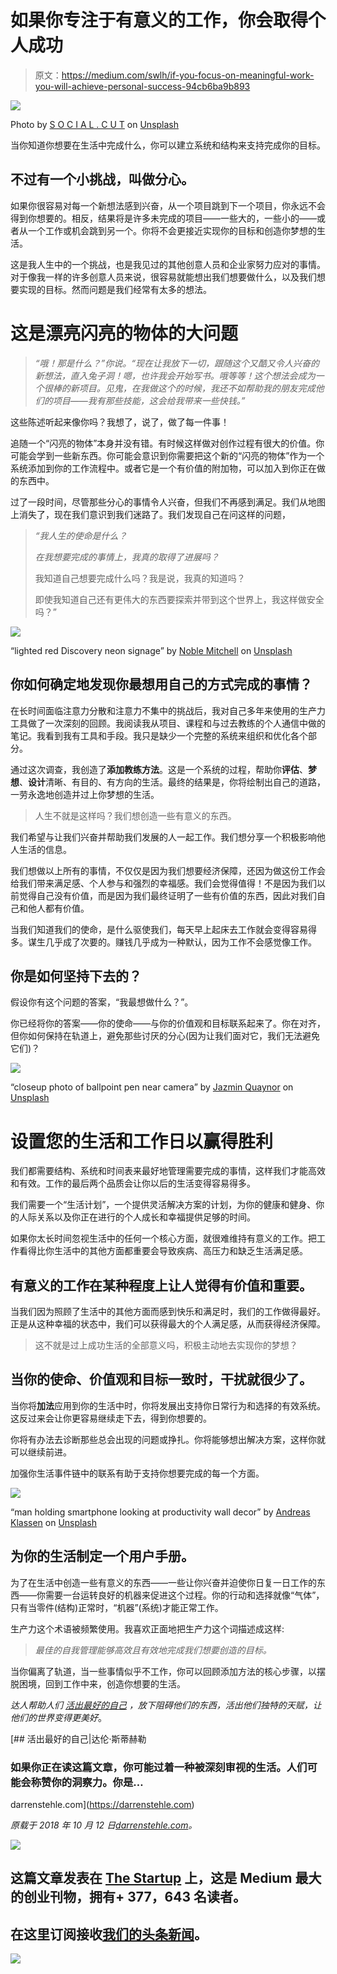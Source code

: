 # 如果你专注于有意义的工作，你会取得个人成功

> 原文：<https://medium.com/swlh/if-you-focus-on-meaningful-work-you-will-achieve-personal-success-94cb6ba9b893>

![](img/1bdca4585c2f0f70be13d19e824601bc.png)

Photo by [S O C I A L . C U T](https://unsplash.com/photos/6iYb1BWWbV0?utm_source=unsplash&utm_medium=referral&utm_content=creditCopyText) on [Unsplash](https://unsplash.com/?utm_source=unsplash&utm_medium=referral&utm_content=creditCopyText)

当你知道你想要在生活中完成什么，你可以建立系统和结构来支持完成你的目标。

## 不过有一个小挑战，叫做分心。

如果你很容易对每一个新想法感到兴奋，从一个项目跳到下一个项目，你永远不会得到你想要的。相反，结果将是许多未完成的项目——一些大的，一些小的——或者从一个工作或机会跳到另一个。你将不会更接近实现你的目标和创造你梦想的生活。

这是我人生中的一个挑战，也是我见过的其他创意人员和企业家努力应对的事情。对于像我一样的许多创意人员来说，很容易就能想出我们想要做什么，以及我们想要实现的目标。然而问题是我们经常有太多的想法。

# 这是漂亮闪亮的物体的大问题

> *“哦！那是什么？”你说。“现在让我放下一切，跟随这个又酷又令人兴奋的新想法，直入兔子洞！嗯，也许我会开始写书。哦等等！这个想法会成为一个很棒的新项目。见鬼，在我做这个的时候，我还不如帮助我的朋友完成他们的项目——我有那些技能，这会给我带来一些快钱。”*

这些陈述听起来像你吗？我想了，说了，做了每一件事！

追随一个“闪亮的物体”本身并没有错。有时候这样做对创作过程有很大的价值。你可能会学到一些新东西。你可能会意识到你需要把这个新的“闪亮的物体”作为一个系统添加到你的工作流程中。或者它是一个有价值的附加物，可以加入到你正在做的东西中。

过了一段时间，尽管那些分心的事情令人兴奋，但我们不再感到满足。我们从地图上消失了，现在我们意识到我们迷路了。我们发现自己在问这样的问题，

> *“我人生的使命是什么？*
> 
> *在我想要完成的事情上，我真的取得了进展吗？*
> 
> 我知道自己想要完成什么吗？我是说，我真的知道吗？
> 
> 即使我知道自己还有更伟大的东西要探索并带到这个世界上，我这样做安全吗？”

![](img/a77d101e962a0d84a7d0167d875c067c.png)

“lighted red Discovery neon signage” by [Noble Mitchell](https://unsplash.com/@1littlemangraphic?utm_source=medium&utm_medium=referral) on [Unsplash](https://unsplash.com?utm_source=medium&utm_medium=referral)

## 你如何确定地发现你最想用自己的方式完成的事情？

在长时间面临注意力分散和注意力不集中的挑战后，我对自己多年来使用的生产力工具做了一次深刻的回顾。我阅读我从项目、课程和与过去教练的个人通信中做的笔记。我看到我有工具和手段。我只是缺少一个完整的系统来组织和优化各个部分。

通过这次调查，我创造了**添加教练方法**。这是一个系统的过程，帮助你**评估**、**梦想**、**设计**清晰、有目的、有方向的生活。最终的结果是，你将绘制出自己的道路，一劳永逸地创造并过上你梦想的生活。

> 人生不就是这样吗？我们想创造一些有意义的东西。

我们希望与让我们兴奋并帮助我们发展的人一起工作。我们想分享一个积极影响他人生活的信息。

我们想做以上所有的事情，不仅仅是因为我们想要经济保障，还因为做这份工作会给我们带来满足感、个人参与和强烈的幸福感。我们会觉得值得！不是因为我们以前觉得自己没有价值，而是因为我们最终证明了一些有价值的东西，因此对我们自己和他人都有价值。

当我们知道我们的使命，是什么驱使我们，每天早上起床去工作就会变得容易得多。谋生几乎成了次要的。赚钱几乎成为一种默认，因为工作不会感觉像工作。

## 你是如何坚持下去的？

假设你有这个问题的答案，“我最想做什么？”。

你已经将你的答案——你的使命——与你的价值观和目标联系起来了。你在对齐，但你如何保持在轨道上，避免那些讨厌的分心(因为让我们面对它，我们无法避免它们)？

![](img/d7a35db6eb75dc1e04cdc6f2d65d08f3.png)

“closeup photo of ballpoint pen near camera” by [Jazmin Quaynor](https://unsplash.com/@jazminantoinette?utm_source=medium&utm_medium=referral) on [Unsplash](https://unsplash.com?utm_source=medium&utm_medium=referral)

# 设置您的生活和工作日以赢得胜利

我们都需要结构、系统和时间表来最好地管理需要完成的事情，这样我们才能高效和有效。工作的最后两个品质会让你以后的生活变得容易得多。

我们需要一个“生活计划”，一个提供灵活解决方案的计划，为你的健康和健身、你的人际关系以及你正在进行的个人成长和幸福提供足够的时间。

如果你太长时间忽视生活中的任何一个核心方面，就很难维持有意义的工作。把工作看得比你生活中的其他方面都重要会导致疾病、高压力和缺乏生活满足感。

## 有意义的工作在某种程度上让人觉得有价值和重要。

当我们因为照顾了生活中的其他方面而感到快乐和满足时，我们的工作做得最好。正是从这种幸福的状态中，我们可以获得最大的个人满足感，从而获得经济保障。

> 这不就是过上成功生活的全部意义吗，积极主动地去实现你的梦想？

## 当你的使命、价值观和目标一致时，干扰就很少了。

当你将**加法**应用到你的生活中时，你将发展出支持你日常行为和选择的有效系统。这反过来会让你更容易继续走下去，得到你想要的。

你将有办法去诊断那些总会出现的问题或挣扎。你将能够想出解决方案，这样你就可以继续前进。

加强你生活事件链中的联系有助于支持你想要完成的每一个方面。

![](img/4103543a71bff5c29209dce2bf899bec.png)

“man holding smartphone looking at productivity wall decor” by [Andreas Klassen](https://unsplash.com/@schmaendels?utm_source=medium&utm_medium=referral) on [Unsplash](https://unsplash.com?utm_source=medium&utm_medium=referral)

## 为你的生活制定一个用户手册。

为了在生活中创造一些有意义的东西——一些让你兴奋并迫使你日复一日工作的东西——你需要一台运转良好的机器来促进这个过程。你的行动和选择就像“气体”，只有当零件(结构)正常时，“机器”(系统)才能正常工作。

生产力这个术语被频繁使用。我喜欢正面地把生产力这个词描述成这样:

> *最佳的自我管理能够高效且有效地完成我们想要创造的目标。*

当你偏离了轨道，当一些事情似乎不工作，你可以回顾添加方法的核心步骤，以摆脱困境，回到工作中来，创造你想要的生活。

*达人帮助人们* [*活出最好的自己*](https://darrenstehle.com) *，放下阻碍他们的东西，活出他们独特的天赋，让他们的世界变得更美好*。

[](https://darrenstehle.com) [## 活出最好的自己|达伦·斯蒂赫勒

### 如果你正在读这篇文章，你可能过着一种被深刻审视的生活。人们可能会称赞你的洞察力。你是…

darrenstehle.com](https://darrenstehle.com) 

*原载于 2018 年 10 月 12 日*[*darrenstehle.com*](https://darrenstehle.com/focus-on-meaningful-work-achieve-personal-success/)*。*

[![](img/308a8d84fb9b2fab43d66c117fcc4bb4.png)](https://medium.com/swlh)

## 这篇文章发表在 [The Startup](https://medium.com/swlh) 上，这是 Medium 最大的创业刊物，拥有+ 377，643 名读者。

## 在这里订阅接收[我们的头条新闻](http://growthsupply.com/the-startup-newsletter/)。

[![](img/b0164736ea17a63403e660de5dedf91a.png)](https://medium.com/swlh)